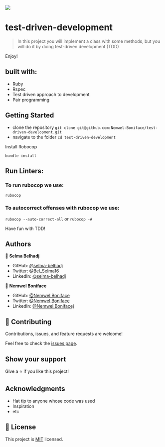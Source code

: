 ![](https://img.shields.io/badge/Microverse-blueviolet)

# test-driven-development

> In this project you will implement a class with some methods, but you will do it by doing test-driven development (TDD)


Enjoy!

## built with:
- Ruby
- Rspec
- Test driven approach to development
- Pair programming

## Getting Started

- clone the repository
`git clone git@github.com:Nemwel-Boniface/test-driven-development.git`
- navigate to the folder
`cd test-driven-development`

Install Robocop

`bundle install`

## Run Linters:

### To run rubocop we use:
`rubocop`

### To autocorrect offenses with rubocop we use:
`rubocop --auto-correct-all` or
`rubocop -A`

Have fun with TDD!

## Authors

👤 **Selma Belhadj**

- GitHub: [@selma-belhadj](https://github.com/selma-belhadj)
- Twitter: [@Bel_Selma16](https://twitter.com/Bel_Selma16)
- LinkedIn: [@selma-belhadj](https://www.linkedin.com/in/selma-belhadj/)


👤 **Nemwel Boniface**

- GitHub: [@Nemwel Boniface](https://github.com/Nemwel-Boniface)
- Twitter: [@Nemwel Boniface](https://twitter.com/nemwel_bonie)
- LinkedIn: [@Nemwel Bonifacej](https://www.linkedin.com/in/nemwel-nyandoroj/)

## 🤝 Contributing

Contributions, issues, and feature requests are welcome!

Feel free to check the [issues page](https://github.com/Nemwel-Boniface/test-driven-development/issues).

## Show your support

Give a ⭐️ if you like this project!

## Acknowledgments

- Hat tip to anyone whose code was used
- Inspiration
- etc

## 📝 License

This project is [MIT](./MIT.md) licensed.